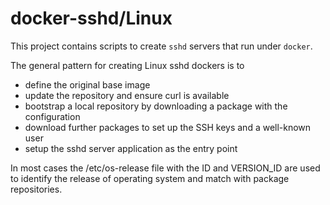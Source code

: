 # docker-sshd/Linux

This project contains scripts to create `sshd` servers that run under `docker`.

The general pattern for creating Linux sshd dockers is to

- define the original base image
- update the repository and ensure curl is available
- bootstrap a local repository by downloading a package with the configuration
- download further packages to set up the SSH keys and a well-known user
- setup the sshd server application as the entry point

In most cases the /etc/os-release file with the ID and VERSION_ID are used to identify the release of operating system and match with package repositories.
